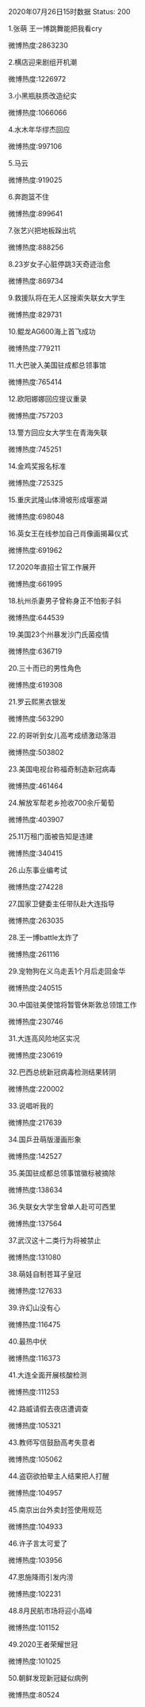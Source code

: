 2020年07月26日15时数据
Status: 200

1.张萌 王一博跳舞能把我看cry

微博热度:2863230

2.横店迎来剧组开机潮

微博热度:1226972

3.小黑瓶肤质改造纪实

微博热度:1066066

4.水木年华缪杰回应

微博热度:997106

5.马云

微博热度:919025

6.奔跑篮不住

微博热度:899641

7.张艺兴把地板跺出坑

微博热度:888256

8.23岁女子心脏停跳3天奇迹治愈

微博热度:869734

9.救援队将在无人区搜索失联女大学生

微博热度:829731

10.鲲龙AG600海上首飞成功

微博热度:779211

11.大巴驶入美国驻成都总领事馆

微博热度:765414

12.欧阳娜娜回应提议重录

微博热度:757203

13.警方回应女大学生在青海失联

微博热度:745251

14.金鸡奖报名标准

微博热度:725325

15.重庆武隆山体滑坡形成堰塞湖

微博热度:698048

16.英女王在线参加自己肖像画揭幕仪式

微博热度:691962

17.2020年直招士官工作展开

微博热度:661995

18.杭州杀妻男子曾称身正不怕影子斜

微博热度:644539

19.美国23个州暴发沙门氏菌疫情

微博热度:636719

20.三十而已的男性角色

微博热度:619308

21.罗云熙黑衣银发

微博热度:563290

22.的哥听到女儿高考成绩激动落泪

微博热度:503802

23.美国电视台称福奇制造新冠病毒

微博热度:461464

24.解放军帮老乡抢收700余斤葡萄

微博热度:403907

25.11万租门面被告知是违建

微博热度:340415

26.山东事业编考试

微博热度:274228

27.国家卫健委主任带队赴大连指导

微博热度:263035

28.王一博battle太炸了

微博热度:261116

29.宠物狗在义乌走丢1个月后走回金华

微博热度:240515

30.中国驻美使馆将暂管休斯敦总领馆工作

微博热度:230746

31.大连高风险地区实况

微博热度:230619

32.巴西总统新冠病毒检测结果转阴

微博热度:220002

33.说唱听我的

微博热度:217639

34.国乒丑萌版漫画形象

微博热度:142527

35.美国驻成都总领事馆徽标被摘除

微博热度:138634

36.失联女大学生曾单人赴可可西里

微博热度:137564

37.武汉这十二类行为将被禁止

微博热度:131080

38.萌娃自制苍耳子皇冠

微博热度:127633

39.许幻山没有心

微博热度:116475

40.最热中伏

微博热度:116373

41.大连全面开展核酸检测

微博热度:111253

42.路威请假去夜店遭调查

微博热度:105321

43.教师写信鼓励高考失意者

微博热度:105062

44.盗窃欲拍晕主人结果把人打醒

微博热度:104957

45.南京出台外卖封签使用规范

微博热度:104933

46.许子言太可爱了

微博热度:103956

47.恩施降雨引发内涝

微博热度:102231

48.8月民航市场将迎小高峰

微博热度:101152

49.2020王者荣耀世冠

微博热度:101025

50.朝鲜发现新冠疑似病例

微博热度:80524

